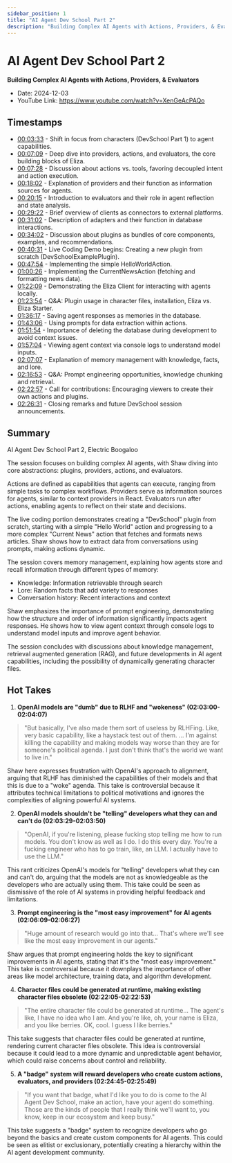 ```yaml
---
sidebar_position: 1
title: "AI Agent Dev School Part 2"
description: "Building Complex AI Agents with Actions, Providers, & Evaluators"
---
```


# AI Agent Dev School Part 2

**Building Complex AI Agents with Actions, Providers, & Evaluators**

- Date: 2024-12-03
- YouTube Link: https://www.youtube.com/watch?v=XenGeAcPAQo

## Timestamps

- [00:03:33](<https://www.youtube.com/watch?v=XenGeAcPAQo&t=213>) - Shift in focus from characters (DevSchool Part 1) to agent capabilities.
- [00:07:09](<https://www.youtube.com/watch?v=XenGeAcPAQo&t=429>) - Deep dive into providers, actions, and evaluators, the core building blocks of Eliza.
- [00:07:28](<https://www.youtube.com/watch?v=XenGeAcPAQo&t=448>) - Discussion about actions vs. tools, favoring decoupled intent and action execution.
- [00:18:02](<https://www.youtube.com/watch?v=XenGeAcPAQo&t=1082>) - Explanation of providers and their function as information sources for agents.
- [00:20:15](<https://www.youtube.com/watch?v=XenGeAcPAQo&t=1215>) - Introduction to evaluators and their role in agent reflection and state analysis.
- [00:29:22](<https://www.youtube.com/watch?v=XenGeAcPAQo&t=1762>) - Brief overview of clients as connectors to external platforms.
- [00:31:02](<https://www.youtube.com/watch?v=XenGeAcPAQo&t=1862>) - Description of adapters and their function in database interactions.
- [00:34:02](<https://www.youtube.com/watch?v=XenGeAcPAQo&t=2042>) - Discussion about plugins as bundles of core components, examples, and recommendations.
- [00:40:31](<https://www.youtube.com/watch?v=XenGeAcPAQo&t=2431>) - Live Coding Demo begins: Creating a new plugin from scratch (DevSchoolExamplePlugin).
- [00:47:54](<https://www.youtube.com/watch?v=XenGeAcPAQo&t=2874>) - Implementing the simple HelloWorldAction.
- [01:00:26](<https://www.youtube.com/watch?v=XenGeAcPAQo&t=3626>) - Implementing the CurrentNewsAction (fetching and formatting news data).
- [01:22:09](<https://www.youtube.com/watch?v=XenGeAcPAQo&t=4929>) - Demonstrating the Eliza Client for interacting with agents locally.
- [01:23:54](<https://www.youtube.com/watch?v=XenGeAcPAQo&t=5034>) - Q&A: Plugin usage in character files, installation, Eliza vs. Eliza Starter.
- [01:36:17](<https://www.youtube.com/watch?v=XenGeAcPAQo&t=5777>) - Saving agent responses as memories in the database.
- [01:43:06](<https://www.youtube.com/watch?v=XenGeAcPAQo&t=6186>) - Using prompts for data extraction within actions.
- [01:51:54](<https://www.youtube.com/watch?v=XenGeAcPAQo&t=6714>) - Importance of deleting the database during development to avoid context issues.
- [01:57:04](<https://www.youtube.com/watch?v=XenGeAcPAQo&t=7024>) - Viewing agent context via console logs to understand model inputs.
- [02:07:07](<https://www.youtube.com/watch?v=XenGeAcPAQo&t=7627>) - Explanation of memory management with knowledge, facts, and lore.
- [02:16:53](<https://www.youtube.com/watch?v=XenGeAcPAQo&t=8213>) - Q&A: Prompt engineering opportunities, knowledge chunking and retrieval.
- [02:22:57](<https://www.youtube.com/watch?v=XenGeAcPAQo&t=8577>) - Call for contributions: Encouraging viewers to create their own actions and plugins.
- [02:26:31](<https://www.youtube.com/watch?v=XenGeAcPAQo&t=8791>) - Closing remarks and future DevSchool session announcements.

## Summary

AI Agent Dev School Part 2, Electric Boogaloo

The session focuses on building complex AI agents, with Shaw diving into core abstractions: plugins, providers, actions, and evaluators.

Actions are defined as capabilities that agents can execute, ranging from simple tasks to complex workflows. Providers serve as information sources for agents, similar to context providers in React. Evaluators run after actions, enabling agents to reflect on their state and decisions.

The live coding portion demonstrates creating a "DevSchool" plugin from scratch, starting with a simple "Hello World" action and progressing to a more complex "Current News" action that fetches and formats news articles. Shaw shows how to extract data from conversations using prompts, making actions dynamic.

The session covers memory management, explaining how agents store and recall information through different types of memory:
- Knowledge: Information retrievable through search
- Lore: Random facts that add variety to responses
- Conversation history: Recent interactions and context

Shaw emphasizes the importance of prompt engineering, demonstrating how the structure and order of information significantly impacts agent responses. He shows how to view agent context through console logs to understand model inputs and improve agent behavior.

The session concludes with discussions about knowledge management, retrieval augmented generation (RAG), and future developments in AI agent capabilities, including the possibility of dynamically generating character files.

## Hot Takes

1. **OpenAI models are "dumb" due to RLHF and "wokeness" (02:03:00-02:04:07)**
> "But basically, I've also made them sort of useless by RLHFing. Like, very basic capability, like a haystack test out of them. ... I'm against killing the capability and making models way worse than they are for someone's political agenda. I just don't think that's the world we want to live in."

Shaw here expresses frustration with OpenAI's approach to alignment, arguing that RLHF has diminished the capabilities of their models and that this is due to a "woke" agenda. This take is controversial because it attributes technical limitations to political motivations and ignores the complexities of aligning powerful AI systems.

2. **OpenAI models shouldn't be "telling" developers what they can and can't do (02:03:29-02:03:50)**
> "OpenAI, if you're listening, please fucking stop telling me how to run models. You don't know as well as I do. I do this every day. You're a fucking engineer who has to go train, like, an LLM. I actually have to use the LLM."

This rant criticizes OpenAI's models for "telling" developers what they can and can't do, arguing that the models are not as knowledgeable as the developers who are actually using them. This take could be seen as dismissive of the role of AI systems in providing helpful feedback and limitations.

3. **Prompt engineering is the "most easy improvement" for AI agents (02:06:09-02:06:27)**
> "Huge amount of research would go into that... That's where we'll see like the most easy improvement in our agents."

Shaw argues that prompt engineering holds the key to significant improvements in AI agents, stating that it's the "most easy improvement." This take is controversial because it downplays the importance of other areas like model architecture, training data, and algorithm development.

4. **Character files could be generated at runtime, making existing character files obsolete (02:22:05-02:22:53)**
> "The entire character file could be generated at runtime... The agent's like, I have no idea who I am. And you're like, oh, your name is Eliza, and you like berries. OK, cool. I guess I like berries."

This take suggests that character files could be generated at runtime, rendering current character files obsolete. This idea is controversial because it could lead to a more dynamic and unpredictable agent behavior, which could raise concerns about control and reliability.

5. **A "badge" system will reward developers who create custom actions, evaluators, and providers (02:24:45-02:25:49)**
> "If you want that badge, what I'd like you to do is come to the AI Agent Dev School, make an action, have your agent do something. Those are the kinds of people that I really think we'll want to, you know, keep in our ecosystem and keep busy."

This take suggests a "badge" system to recognize developers who go beyond the basics and create custom components for AI agents. This could be seen as elitist or exclusionary, potentially creating a hierarchy within the AI agent development community.
